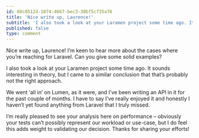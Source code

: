 ```yaml
---
id: 60c8512d-1074-4667-bec3-38bf5cf35a76
title: 'Nice write up, Laurence!'
subtitle: 'I also took a look at your Laramen project some time ago. It sounds interesting in theory, but I came to a similar conclusion that that’s…'
published: false
type: comment
---
```




Nice write up, Laurence! I’m keen to hear more about the cases where you’re reaching for Laravel. Can you give some solid examples?

I also took a look at your Laramen project some time ago. It sounds interesting in theory, but I came to a similar conclusion that that’s probably not the right approach.

We went ‘all in’ on Lumen, as it were, and I’ve been writing an API in it for the past couple of months. I have to say I’ve really enjoyed it and honestly I haven’t yet found anything from Laravel that I truly missed.

I’m really pleased to see your analysis here on performance – obviously your tests can’t possibly represent our workload or use-case, but I do feel this adds weight to validating our decision. Thanks for sharing your efforts!

